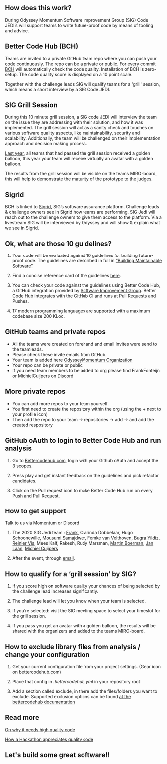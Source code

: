 ## How does this work?

During Odyssey Momentum Software Improvement Group (SIG) Code JEDI’s will support teams to write future-proof code by means of tooling and advice.

## Better Code Hub (BCH)

Teams are invited to a private GitHub team repo where you can push your code continuously. The repo can be a private or public. For every commit [BCH](https://bettercodehub.com) will automatically check the code quality. Installation of BCH is zero-setup. The code quality score is displayed on a 10 point scale. 

Together with the challenge leads SIG will qualify teams for a 'grill' session, which means a short interview by a SIG Code JEDI. 


## SIG Grill Session

During this 10 minute grill session, a SIG code JEDI will interview the team on the issue they are addressing with their solution, and how it was implemented. The grill session will act as a sanity check and touches on various software quality aspects, like maintainability, security and scalability. Additionally, the team will be challenged on their implementation approach and decision making process.

[Last year](https://odysseyhack.github.io/), all teams that had passed the grill session received a golden balloon, this year your team will receive virtually an avatar with a golden balloon. 

The results from the grill session will be visible on the teams MIRO-board, this will help to demonstrate the maturity of the prototype to the judges.

## Sigrid

BCH is linked to [Sigrid](https://sigrid-says.com), SIG’s software assurance platform. Challenge leads & challenge owners see in Sigrid how teams are performing. SIG Jedi will reach out to the challenge owners to give them access to the platform.
Via a livestream SIG will be interviewed by Odyssey and will show & explain what we see in Sigrid.

## Ok, what are those 10 guidelines?

1. Your code will be evaluated against 10 guidelines for building future-proof code. The guidelines are described in full in [“Building Maintainable Software”](https://www.softwareimprovementgroup.com/resources/ebook-building-maintainable-software/)

2. Find a concise reference card of the guidelines [here](https://cdn-images-1.medium.com/max/1200/1*TS-ZTeI7sQS7dy_AlMqSXQ.png).

3. You can check your code against the guidelines using Better Code Hub, a GitHub integration provided by [Software Improvement Group](https://www.sig.eu). Better Code Hub integrates with the GitHub CI and runs at Pull Requests and Pushes.

4. 17 modern programming languages are [supported](https://bettercodehub.com/docs/configuration-manual) with a maximum codebase size 200 KLoc.


## GitHub teams and private repos

- All the teams were created on forehand and email invites were send to the teamleads. 
- Please check these invite emails from GitHub.
- Your team is added here [OdysseyMomentum Organization](https://github.com/odysseymomentum)
- Your repo can be private or public
- If you need team members to be added to org please find FrankFonteijn or MichielCuijpers on Discord

## More private repos

- You can add more repos to your team yourself.
- You first need to create the repository within the org (using the + next to your profile icon) 
- Then add the repo to your team -> repositories -> add -> and add the created respository

## GitHub oAuth to login to Better Code Hub and run analysis

1. Go to [Bettercodehub.com](https://bettercodehub.com), login with your Github oAuth and accept the 3 scopes. 

2. Press play and get instant feedback on the guidelines and pick refactor candidates.

3. Click on the Pull request icon to make Better Code Hub run on every Push and Pull Request.


## How to get support

Talk to us via Momentum or Discord

1. The 2020 SIG Jedi team : [Frank](https://github.com/valdore86), Clarinda Dobbelaar, Hugo Schoonewille, [Mousumi Samajdwer](https://github.com/mousumi-samajdwer), Femke van Velthoven, [Bugra Yildiz](https://github.com/bugramyildiz), [Reinier Vis](https://github.com/ReinierVis), Mees Kalf, Rakesh, Rudy Marsman, [Martin Boerman](https://github.com/coldfurify), [Jan Laan](https://github.com/janlaan), [Michiel Cuijpers](https://github.com/michielcuijpers)


2. After the event, through [email](mailto:bettercodehub@sig.eu).



## How to qualify for a ‘grill session’ by SIG? 

1. If you score high on software quality your chances of being selected by the challenge lead increases significantly.

2. The challenge lead will let you know when your team is selected. 

3. If you’re selected: visit the SIG meeting space to select your timeslot for the grill session.

4. If you pass you get an avatar with a golden balloon, the results will be shared with the organizers and added to the teams MIRO-board.




## How to exclude library files from analysis / change your configuration

1. Get your current configuration file from your project settings. (Gear icon on bettercodehub.com)

2. Place that config in _.bettercodehub.yml_ in your repository root

3. Add a section called exclude, in there add the files/folders you want to exclude. Supported exclusion options can be found [at the bettercodehub documentation](https://bettercodehub.com/docs/configuration-manual)


## Read more

[On why it needs high quality code ](https://medium.com/@jstvssr/why-blockchain-needs-future-proof-code-cb09b39175e1#.bqfmcig55)

[How a Hackathon appreciates quality code](https://dev.to/jstvssr/how-a-hackathon-appreciates-quality-code)



## Let's build some great software!!


